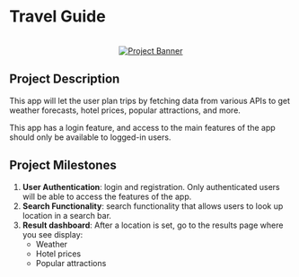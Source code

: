 # Travel Guide

<div align="center">
  <br />
    <a href="https://github.com/Damieee/Trip-Guide.git" target="_blank">
      <img src="images/tripguide.png" alt="Project Banner">
    </a>
  <br />


</div>

## Project Description

This app will let the user plan trips by fetching data from various APIs to get weather forecasts, hotel prices, popular attractions, and more.

This app has a login feature, and access to the main features of the app should only be available to logged-in users.

## Project Milestones

1. **User Authentication**: login and registration. Only authenticated users will be able to access the features of the app.
2. **Search Functionality**: search functionality that allows users to look up location in a search bar.
3. **Result dashboard**: After a location is set, go to the results page where you see display:
    - Weather
    - Hotel prices
    - Popular attractions
